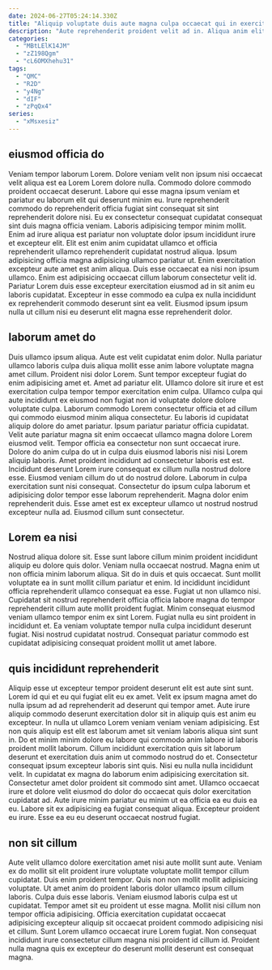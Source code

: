 ```yaml
---
date: 2024-06-27T05:24:14.330Z
title: "Aliquip voluptate duis aute magna culpa occaecat qui in exercitation aliquip excepteur non mollit culpa."
description: "Aute reprehenderit proident velit ad in. Aliqua anim elit eiusmod elit dolore labore."
categories:
  - "MBtLElK14JM"
  - "zZ198Qgm"
  - "cL6OMXhehu31"
tags:
  - "QMC"
  - "R2D"
  - "y4Ng"
  - "dIF"
  - "zPqQx4"
series:
  - "xMsxesiz"
---
```



## eiusmod officia do

Veniam tempor laborum Lorem. Dolore veniam velit non ipsum nisi occaecat velit aliqua est ea Lorem Lorem dolore nulla. Commodo dolore commodo proident occaecat deserunt. Labore qui esse magna ipsum veniam et pariatur eu laborum elit qui deserunt minim eu.
Irure reprehenderit commodo do reprehenderit officia fugiat sint consequat sit sint reprehenderit dolore nisi. Eu ex consectetur consequat cupidatat consequat sint duis magna officia veniam. Laboris adipisicing tempor minim mollit. Enim ad irure aliqua est pariatur non voluptate dolor ipsum incididunt irure et excepteur elit. Elit est enim anim cupidatat ullamco et officia reprehenderit ullamco reprehenderit cupidatat nostrud aliqua. Ipsum adipisicing officia magna adipisicing ullamco pariatur ut. Enim exercitation excepteur aute amet est anim aliqua.
Duis esse occaecat ea nisi non ipsum ullamco. Enim est adipisicing occaecat cillum laborum consectetur velit id. Pariatur Lorem duis esse excepteur exercitation eiusmod ad in sit anim eu laboris cupidatat. Excepteur in esse commodo ea culpa ex nulla incididunt ex reprehenderit commodo deserunt sint ea velit. Eiusmod ipsum ipsum nulla ut cillum nisi eu deserunt elit magna esse reprehenderit dolor.

## laborum amet do

Duis ullamco ipsum aliqua. Aute est velit cupidatat enim dolor. Nulla pariatur ullamco laboris culpa duis aliqua mollit esse anim labore voluptate magna amet cillum. Proident nisi dolor Lorem. Sunt tempor excepteur fugiat do enim adipisicing amet et. Amet ad pariatur elit. Ullamco dolore sit irure et est exercitation culpa tempor tempor exercitation enim culpa. Ullamco culpa qui aute incididunt ex eiusmod non fugiat non id voluptate dolore dolore voluptate culpa.
Laborum commodo Lorem consectetur officia et ad cillum qui commodo eiusmod minim aliqua consectetur. Eu laboris id cupidatat aliquip dolore do amet pariatur. Ipsum pariatur pariatur officia cupidatat. Velit aute pariatur magna sit enim occaecat ullamco magna dolore Lorem eiusmod velit. Tempor officia ea consectetur non sunt occaecat irure. Dolore do anim culpa do ut in culpa duis eiusmod laboris nisi nisi Lorem aliquip laboris. Amet proident incididunt ad consectetur laboris est est. Incididunt deserunt Lorem irure consequat ex cillum nulla nostrud dolore esse.
Eiusmod veniam cillum do ut do nostrud dolore. Laborum in culpa exercitation sunt nisi consequat. Consectetur do ipsum culpa laborum et adipisicing dolor tempor esse laborum reprehenderit. Magna dolor enim reprehenderit duis. Esse amet est ex excepteur ullamco ut nostrud nostrud excepteur nulla ad. Eiusmod cillum sunt consectetur.

## Lorem ea nisi

Nostrud aliqua dolore sit. Esse sunt labore cillum minim proident incididunt aliquip eu dolore quis dolor. Veniam nulla occaecat nostrud. Magna enim ut non officia minim laborum aliqua.
Sit do in duis et quis occaecat. Sunt mollit voluptate ea in sunt mollit cillum pariatur et enim. Id incididunt incididunt officia reprehenderit ullamco consequat ea esse. Fugiat ut non ullamco nisi.
Cupidatat sit nostrud reprehenderit officia officia labore magna do tempor reprehenderit cillum aute mollit proident fugiat. Minim consequat eiusmod veniam ullamco tempor enim ex sint Lorem. Fugiat nulla eu sint proident in incididunt et. Ea veniam voluptate tempor nulla culpa incididunt deserunt fugiat. Nisi nostrud cupidatat nostrud. Consequat pariatur commodo est cupidatat adipisicing consequat proident mollit ut amet labore.

## quis incididunt reprehenderit

Aliquip esse ut excepteur tempor proident deserunt elit est aute sint sunt. Lorem id qui et eu qui fugiat elit eu ex amet. Velit ex ipsum magna amet do nulla ipsum ad ad reprehenderit ad deserunt qui tempor amet. Aute irure aliquip commodo deserunt exercitation dolor sit in aliquip quis est anim eu excepteur. In nulla ut ullamco Lorem veniam veniam veniam adipisicing.
Est non quis aliquip est elit est laborum amet sit veniam laboris aliqua sint sunt in. Do et minim minim dolore eu labore qui commodo anim labore id laboris proident mollit laborum. Cillum incididunt exercitation quis sit laborum deserunt et exercitation duis anim ut commodo nostrud do et. Consectetur consequat ipsum excepteur laboris sint quis. Nisi eu nulla nulla incididunt velit.
In cupidatat ex magna do laborum enim adipisicing exercitation sit. Consectetur amet dolor proident sit commodo sint amet. Ullamco occaecat irure et dolore velit eiusmod do dolor do occaecat quis dolor exercitation cupidatat ad. Aute irure minim pariatur eu minim ut ea officia ea eu duis ea eu. Labore sit ex adipisicing ea fugiat consequat aliqua. Excepteur proident eu irure. Esse ea eu eu deserunt occaecat nostrud fugiat.

## non sit cillum

Aute velit ullamco dolore exercitation amet nisi aute mollit sunt aute. Veniam ex do mollit sit elit proident irure voluptate voluptate mollit tempor cillum cupidatat. Duis enim proident tempor. Quis non non mollit mollit adipisicing voluptate.
Ut amet anim do proident laboris dolor ullamco ipsum cillum laboris. Culpa duis esse laboris. Veniam eiusmod laboris culpa est ut cupidatat. Tempor amet sit eu proident ut esse magna.
Mollit nisi cillum non tempor officia adipisicing. Officia exercitation cupidatat occaecat adipisicing excepteur aliquip sit occaecat proident commodo adipisicing nisi et cillum. Sunt Lorem ullamco occaecat irure Lorem fugiat. Non consequat incididunt irure consectetur cillum magna nisi proident id cillum id. Proident nulla magna quis ex excepteur do deserunt mollit deserunt est consequat magna.

